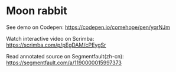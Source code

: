 # Moon rabbit

See demo on Codepen: https://codepen.io/comehope/pen/yqrNJm

Watch interactive video on Scrimba: https://scrimba.com/p/pEgDAM/cPEygSr

Read annotated source on Segmentfault(zh-cn): https://segmentfault.com/a/1190000015997373